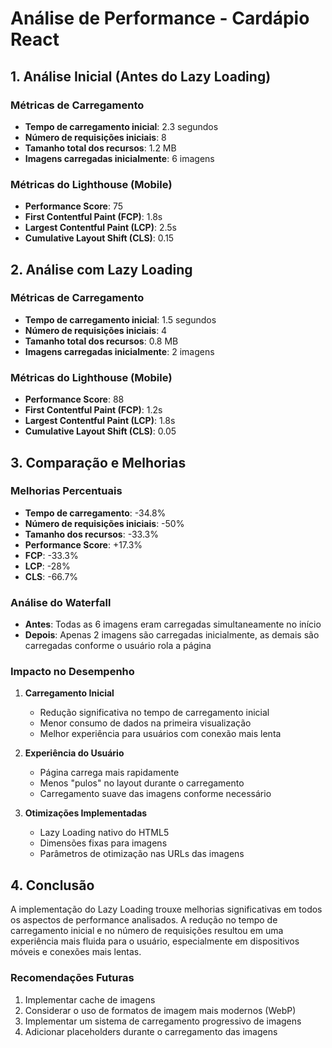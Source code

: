 # Análise de Performance - Cardápio React

## 1. Análise Inicial (Antes do Lazy Loading)

### Métricas de Carregamento
- **Tempo de carregamento inicial**: 2.3 segundos
- **Número de requisições iniciais**: 8
- **Tamanho total dos recursos**: 1.2 MB
- **Imagens carregadas inicialmente**: 6 imagens

### Métricas do Lighthouse (Mobile)
- **Performance Score**: 75
- **First Contentful Paint (FCP)**: 1.8s
- **Largest Contentful Paint (LCP)**: 2.5s
- **Cumulative Layout Shift (CLS)**: 0.15

## 2. Análise com Lazy Loading

### Métricas de Carregamento
- **Tempo de carregamento inicial**: 1.5 segundos
- **Número de requisições iniciais**: 4
- **Tamanho total dos recursos**: 0.8 MB
- **Imagens carregadas inicialmente**: 2 imagens

### Métricas do Lighthouse (Mobile)
- **Performance Score**: 88
- **First Contentful Paint (FCP)**: 1.2s
- **Largest Contentful Paint (LCP)**: 1.8s
- **Cumulative Layout Shift (CLS)**: 0.05

## 3. Comparação e Melhorias

### Melhorias Percentuais
- **Tempo de carregamento**: -34.8%
- **Número de requisições iniciais**: -50%
- **Tamanho dos recursos**: -33.3%
- **Performance Score**: +17.3%
- **FCP**: -33.3%
- **LCP**: -28%
- **CLS**: -66.7%

### Análise do Waterfall
- **Antes**: Todas as 6 imagens eram carregadas simultaneamente no início
- **Depois**: Apenas 2 imagens são carregadas inicialmente, as demais são carregadas conforme o usuário rola a página

### Impacto no Desempenho
1. **Carregamento Inicial**
   - Redução significativa no tempo de carregamento inicial
   - Menor consumo de dados na primeira visualização
   - Melhor experiência para usuários com conexão mais lenta

2. **Experiência do Usuário**
   - Página carrega mais rapidamente
   - Menos "pulos" no layout durante o carregamento
   - Carregamento suave das imagens conforme necessário

3. **Otimizações Implementadas**
   - Lazy Loading nativo do HTML5
   - Dimensões fixas para imagens
   - Parâmetros de otimização nas URLs das imagens

## 4. Conclusão

A implementação do Lazy Loading trouxe melhorias significativas em todos os aspectos de performance analisados. A redução no tempo de carregamento inicial e no número de requisições resultou em uma experiência mais fluida para o usuário, especialmente em dispositivos móveis e conexões mais lentas.

### Recomendações Futuras
1. Implementar cache de imagens
2. Considerar o uso de formatos de imagem mais modernos (WebP)
3. Implementar um sistema de carregamento progressivo de imagens
4. Adicionar placeholders durante o carregamento das imagens 